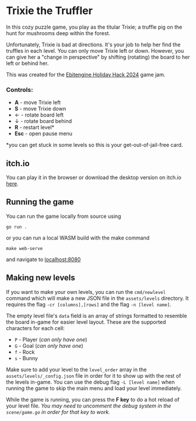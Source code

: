 # Trixie the Truffler
In this cozy puzzle game, you play as the titular Trixie; a truffle pig on the hunt for mushrooms deep within the forest. 

Unfortunately, Trixie is bad at directions. It's your job to help her find the truffles in each level. You can only move Trixie left or down. However, you can give her a "change in perspective" by shifting (rotating) the board to her left or behind her.

This was created for the [Ebitengine Holiday Hack 2024](https://itch.io/jam/ebitengine-holiday-hack-2024) game jam.

### Controls:
* **A** - move Trixie left
* **S** - move Trixie down
* ← - rotate board left
* ↓ - rotate board behind
* **R** - restart level*
* **Esc** - open pause menu

*you can get stuck in some levels so this is your get-out-of-jail-free card.

## itch.io
You can play it in the browser or download the desktop version on itch.io [here](https://milk9111.itch.io/trixie-the-truffler).

## Running the game
You can run the game locally from source using 
```
go run .
```
or you can run a local WASM build with the make command
```
make web-serve
```
and navigate to [localhost:8080](http://localhost:8080)

## Making new levels 
If you want to make your own levels, you can run the `cmd/newlevel` command which will make a new JSON file in the `assets/levels` directory. It requires the flag `-cr [columns],[rows]` and the flag `-n [level name]`. 

The empty level file's `data` field is an array of strings formatted to resemble the board in-game for easier level layout. These are the supported characters for each cell:

* `P` - Player (_can only have one_)
* `G` - Goal (_can only have one_)
* `f` - Rock
* `s` - Bunny

Make sure to add your level to the `level_order` array in the `assets/levels/_config.json` file in order for it to show up with the rest of the levels in-game. You can use the debug flag `-L [level name]` when running the game to skip the main menu and load your level immediately. 

While the game is running, you can press the **F key** to do a hot reload of your level file. _You may need to uncomment the debug system in the `scene/game.go` in order for that key to work._
